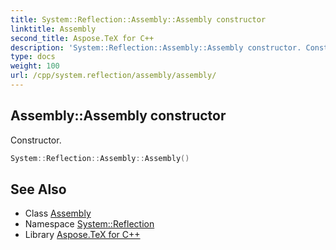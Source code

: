 ```yaml
---
title: System::Reflection::Assembly::Assembly constructor
linktitle: Assembly
second_title: Aspose.TeX for C++
description: 'System::Reflection::Assembly::Assembly constructor. Constructor in C++.'
type: docs
weight: 100
url: /cpp/system.reflection/assembly/assembly/
---
```

## Assembly::Assembly constructor


Constructor.

```cpp
System::Reflection::Assembly::Assembly()
```

## See Also

* Class [Assembly](../)
* Namespace [System::Reflection](../../)
* Library [Aspose.TeX for C++](../../../)
